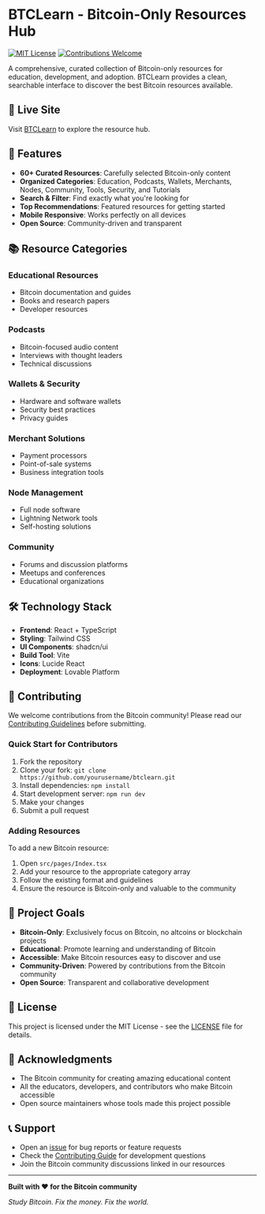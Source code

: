 
# BTCLearn - Bitcoin-Only Resources Hub

[![MIT License](https://img.shields.io/badge/License-MIT-yellow.svg)](LICENSE)
[![Contributions Welcome](https://img.shields.io/badge/contributions-welcome-brightgreen.svg)](CONTRIBUTING.md)

A comprehensive, curated collection of Bitcoin-only resources for education, development, and adoption. BTCLearn provides a clean, searchable interface to discover the best Bitcoin resources available.

## 🚀 Live Site

Visit [BTCLearn](https://btclearn.lovable.app) to explore the resource hub.

## 🎯 Features

- **60+ Curated Resources**: Carefully selected Bitcoin-only content
- **Organized Categories**: Education, Podcasts, Wallets, Merchants, Nodes, Community, Tools, Security, and Tutorials
- **Search & Filter**: Find exactly what you're looking for
- **Top Recommendations**: Featured resources for getting started
- **Mobile Responsive**: Works perfectly on all devices
- **Open Source**: Community-driven and transparent

## 📚 Resource Categories

### Educational Resources
- Bitcoin documentation and guides
- Books and research papers
- Developer resources

### Podcasts
- Bitcoin-focused audio content
- Interviews with thought leaders
- Technical discussions

### Wallets & Security
- Hardware and software wallets
- Security best practices
- Privacy guides

### Merchant Solutions
- Payment processors
- Point-of-sale systems
- Business integration tools

### Node Management
- Full node software
- Lightning Network tools
- Self-hosting solutions

### Community
- Forums and discussion platforms
- Meetups and conferences
- Educational organizations

## 🛠 Technology Stack

- **Frontend**: React + TypeScript
- **Styling**: Tailwind CSS
- **UI Components**: shadcn/ui
- **Build Tool**: Vite
- **Icons**: Lucide React
- **Deployment**: Lovable Platform

## 🤝 Contributing

We welcome contributions from the Bitcoin community! Please read our [Contributing Guidelines](CONTRIBUTING.md) before submitting.

### Quick Start for Contributors

1. Fork the repository
2. Clone your fork: `git clone https://github.com/yourusername/btclearn.git`
3. Install dependencies: `npm install`
4. Start development server: `npm run dev`
5. Make your changes
6. Submit a pull request

### Adding Resources

To add a new Bitcoin resource:

1. Open `src/pages/Index.tsx`
2. Add your resource to the appropriate category array
3. Follow the existing format and guidelines
4. Ensure the resource is Bitcoin-only and valuable to the community

## 🎯 Project Goals

- **Bitcoin-Only**: Exclusively focus on Bitcoin, no altcoins or blockchain projects
- **Educational**: Promote learning and understanding of Bitcoin
- **Accessible**: Make Bitcoin resources easy to discover and use
- **Community-Driven**: Powered by contributions from the Bitcoin community
- **Open Source**: Transparent and collaborative development

## 📄 License

This project is licensed under the MIT License - see the [LICENSE](LICENSE) file for details.

## 🙏 Acknowledgments

- The Bitcoin community for creating amazing educational content
- All the educators, developers, and contributors who make Bitcoin accessible
- Open source maintainers whose tools made this project possible

## 📞 Support

- Open an [issue](https://github.com/btclearn/btclearn/issues) for bug reports or feature requests
- Check the [Contributing Guide](CONTRIBUTING.md) for development questions
- Join the Bitcoin community discussions linked in our resources

---

**Built with ❤️ for the Bitcoin community**

*Study Bitcoin. Fix the money. Fix the world.*

